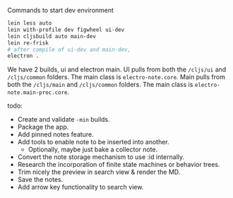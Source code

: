 Commands to start dev environment 

```bash
lein less auto
lein with-profile dev figwheel ui-dev
lein cljsbuild auto main-dev
lein re-frisk
# after compile of ui-dev and main-dev, 
electron .
```

We have 2 builds, ui and electron main. UI pulls from both the `/cljs/ui` and `/cljs/common` folders. The main class is `electro-note.core`. Main pulls from both the `/cljs/main` and `/cljs/common` folders. The main class is `electro-note.main-proc.core`. 

todo:

 - Create and validate `-min` builds.
 - Package the app.
 - Add pinned notes feature.
 - Add tools to enable note to be inserted into another.
   - Optionally, maybe just bake a collector note. 
 - Convert the note storage mechanism to use :id internally.
 - Research the incorporation of finite state machines or behavior trees.
 - Trim nicely the preview in search view & render the MD.
 - Save the notes.
 - Add arrow key functionality to search view.